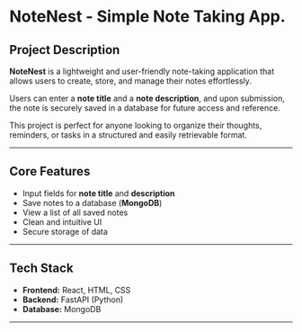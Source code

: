 # NoteNest - Simple Note Taking App.

## Project Description


**NoteNest** is a lightweight and user-friendly note-taking application that allows users to create, store, and manage their notes effortlessly.

Users can enter a **note title** and a **note description**, and upon submission, the note is securely saved in a database for future access and reference.

This project is perfect for anyone looking to organize their thoughts, reminders, or tasks in a structured and easily retrievable format.

---

## Core Features
 
- Input fields for **note title** and **description**
- Save notes to a database (**MongoDB**)
- View a list of all saved notes
- Clean and intuitive UI
- Secure storage of data

---

## Tech Stack

- **Frontend:** React, HTML, CSS
- **Backend:** FastAPI (Python)
- **Database:** MongoDB

---


